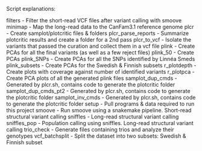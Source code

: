 Script explanations:

filters - Filter the short-read VCF files after variant calling with smoove
minimap - Map the long-read data to the CanFam3.1 reference genome
plcr - Create samplot/plotcritic files & folders
plcr_parse_reports - Summarize plotcritic results and create a folder for a 2nd pass
plcr_to_vcf - Isolate the variants that passed the curation and collect them in a vcf file
plink - Create PCAs for all the final variants (as well as a few reject files)
plink_50 - Create PCAs
plink_SNPs - Create PCAs for all the SNPs identified by Linnéa Smeds
plink_subsets - Create PCAs for the Swedish & Finnish subsets
r_plotdepth - Create plots with coverage against number of identified variants
r_plotpca - Create PCA plots of all the generated plink files
samplot_dup_cmds - Generated by plcr.sh, contains code to generate the plotcritic folder
samplot_dup_cmds_pt2 - Generated by plcr.sh, contains code to generate the plotcritic folder
samplot_inv_cmds - Generated by plcr.sh, contains code to generate the plotcritic folder
setup - Pull programs & data required to run this project
smoove - Run smoove using a snakemake pipeline. Short-read structural variant calling
sniffles - Long-read structural variant calling
sniffles_pop - Population calling using sniffles. Long-read structural variant calling
trio_check - Generate files containing trios and analyze their genotypes
vcf_batchsplit - Split the dataset into two subsets: Swedish & Finnish subset
